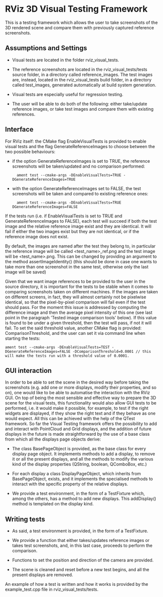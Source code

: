 # RViz 3D Visual Testing Framework

This is a testing framework which allows the user to take screenshots of the 3D rendered scene and compare them with previously captured reference screenshots.


## Assumptions and Settings

- Visual tests are located in the folder rviz_visual_tests.

- The reference screenshots are located in the rviz_visual_tests/tests source folder, in a directory called reference_images. The test images are, instead, located in the rviz_visual_tests build folder, in a directory called test_images, generated automatically at build system generation.

- Visual tests are especially useful for regression testing.

- The user will be able to do both of the following: either take/update reference images, or take test images and compare them with existing references.


## Interface

For RViz itself: the CMake flag EnableVisualTests is provided to enable visual tests and the flag GenerateReferenceImages to choose between the two possible behaviours:

- if the option GenerateReferenceImages is set to TRUE, the reference screenshots will be taken/updated and no comparison performed:

        ament test --cmake-args -DEnableVisualTests=TRUE -DGenerateReferenceImages=TRUE

- with the option GenerateReferenceImages set to FALSE, the test screenshots will be taken and compared to existing reference ones:

        ament test --cmake-args -DEnableVisualTests=TRUE DGenerateReferenceImages=FALSE

If the tests run (i.e. if EnableVisualTests is set to TRUE and GenerateReferenceImages to FALSE), each test will succeed if both the test image and the relative reference image exist and they are identical. It will fail if either the two images exist but they are not identical, or if the reference image does not exist.

By default, the images are named after the test they belong to, in particular the reference image will be called <test_name>_ref.png and the test image will be <test_name>.png. This can be changed by providing an argument to the method assertImageIdentity() (this should be done in case one wants to take more than one screenshot in the same test, otherwise only the last image will be saved)

Given that we want image references to be provided to the user in the source directory, it is important for the tests to be stable when it comes to comparing screenshots taken on different machines. If the images are taken on different screens, in fact, they will almost certainly not be pixelwise identical, so that the pixel-by-pixel comparison will fail even if the test should pass. For the moment this issue is addressed by computing the difference image and then the average pixel intensity of this one (see last point in the paragraph 'Tested image comparison tools' below). If this value  is found to be under a given threshold, then the test will pass, if not it will fail. To set the said threshold value, another CMake flag is provided: ComparisonThreshold, and the user can set it via command line when starting the tests:

    ament test --cmake-args -DEnableVisualTests=TEST -DGenerateReferenceImages=FALSE -DComparisonThreshold=0.0001 // this will make the tests run with a threshold value of 0.0001.


## GUI interaction

In order to be able to set the scene in the desired way before taking the screenshots (e.g. add one or more displays, modify their properties, and so on), one would like to be able to automatise the interaction with the RViz GUI. On top of being the most sensible and effective way to prepare the 3D scene for the visual tests, this functionality would also allow GUI tests to be performed, i.e. it would make it possible, for example, to test if the right widgets are displayed, if they show the right text and if they behave as one would expect. All this can be achieved with the help of the QTest framework. So far the Visual Testing framework offers the possibility to add and interact with PointCloud and Grid displays, and the addition of future displays in the future is made straightforward by the use of a base class from which all the displays page objects derive:

- The class BasePageObject is provided, as the base class for every display page object. It implements methods to add a display, to remove it or all the present displays, and all the methods to modify the various kind of the display properties (QString, boolean, QComboBox, etc.)

- For each display a class <DisplayName>DisplayPageObject, which inherits from BasePageObject, exists, and it implements the specialised methods to interact with the specific property of the relative displays.

- We provide a test environment, in the form of a TestFixture which, among the others, has a method to add new displays. This addDisplay() method is templated on the display kind.


## Writing tests

- As said, a test environment is provided, in the form of a TestFixture.

- We provide a function that either takes/updates reference images or takes test screenshots, and, in this last case, proceeds to perform the comparison.

- Functions to set the position and direction of the camera are provided.

- The scene is cleaned and reset before a new test begins, and all the present displays are removed.

An example of how a test is written and how it works is provided by the example_test.cpp file in rviz_visual_tests/tests.
